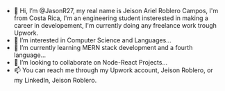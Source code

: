 - 👋 Hi, I’m @JasonR27, my real name is Jeison Ariel Roblero Campos, I'm from Costa Rica, I'm an engineering student insterested in making a career in developement, I'm currently doing any freelance work trough Upwork.
- 👀 I’m interested in Computer Science and Languages...
- 🌱 I’m currently learning MERN stack development and a fourth language...
- 💞️ I’m looking to collaborate on Node-React Projects... 
- 📫 You can reach me through my Upwork account, Jeison Roblero, or my LinkedIn, Jeison Roblero.

<!---
JasonR27/JasonR27 is a ✨ special ✨ repository because its `README.md` (this file) appears on your GitHub profile.
You can click the Preview link to take a look at your changes.
--->
